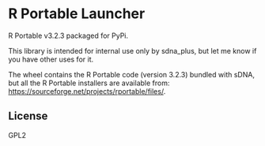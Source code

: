 # R Portable Launcher
R Portable v3.2.3 packaged for PyPi.  

This library is intended for internal use only by sdna_plus, but 
let me know if you have other uses for it.

The wheel contains the R Portable code (version 3.2.3) bundled with sDNA,
but all the R Portable installers are available 
from: https://sourceforge.net/projects/rportable/files/.

## License
GPL2
